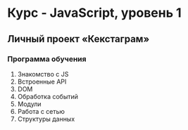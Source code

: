 # Курс - JavaScript, уровень 1

## Личный проект «Кекстаграм»

### Программа обучения
1. Знакомство с JS
2. Встроенные API
3. DOM
4. Обработка событий
5. Модули
6. Работа с сетью
7. Структуры данных
